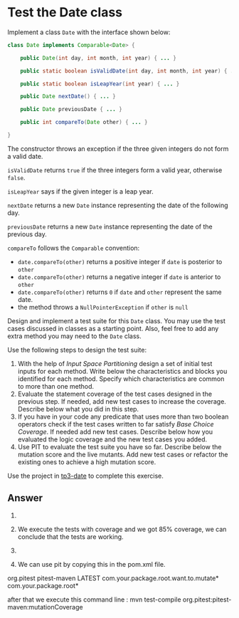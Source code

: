 # Test the Date class

Implement a class `Date` with the interface shown below:

```java
class Date implements Comparable<Date> {

    public Date(int day, int month, int year) { ... }

    public static boolean isValidDate(int day, int month, int year) { ... }

    public static boolean isLeapYear(int year) { ... }

    public Date nextDate() { ... }

    public Date previousDate { ... }

    public int compareTo(Date other) { ... }

}
```

The constructor throws an exception if the three given integers do not form a valid date.

`isValidDate` returns `true` if the three integers form a valid year, otherwise `false`.

`isLeapYear` says if the given integer is a leap year.

`nextDate` returns a new `Date` instance representing the date of the following day.

`previousDate` returns a new `Date` instance representing the date of the previous day.

`compareTo` follows the `Comparable` convention:

* `date.compareTo(other)` returns a positive integer if `date` is posterior to `other`
* `date.compareTo(other)` returns a negative integer if `date` is anterior to `other`
* `date.compareTo(other)` returns `0` if `date` and `other` represent the same date.
* the method throws a `NullPointerException` if `other` is `null` 

Design and implement a test suite for this `Date` class.
You may use the test cases discussed in classes as a starting point. 
Also, feel free to add any extra method you may need to the `Date` class.


Use the following steps to design the test suite:

1. With the help of *Input Space Partitioning* design a set of initial test inputs for each method. Write below the characteristics and blocks you identified for each method. Specify which characteristics are common to more than one method.
2. Evaluate the statement coverage of the test cases designed in the previous step. If needed, add new test cases to increase the coverage. Describe below what you did in this step.
3. If you have in your code any predicate that uses more than two boolean operators check if the test cases written to far satisfy *Base Choice Coverage*. If needed add new test cases. Describe below how you evaluated the logic coverage and the new test cases you added.
4. Use PIT to evaluate the test suite you have so far. Describe below the mutation score and the live mutants. Add new test cases or refactor the existing ones to achieve a high mutation score.

Use the project in [tp3-date](../code/tp3-date) to complete this exercise.

## Answer

1. 

2. We execute the tests with coverage and we got 85% coverage, we can conclude that the tests are working.

3. 

4. We can use pit by copying this in the pom.xml file.
<plugin>
    <groupId>org.pitest</groupId>
    <artifactId>pitest-maven</artifactId>
    <version>LATEST</version>
    <configuration>
        <targetClasses>
            <param>com.your.package.root.want.to.mutate*</param>
        </targetClasses>
        <targetTests>
            <param>com.your.package.root*</param>
        </targetTests>
    </configuration>
</plugin>

after that we execute this command line : mvn test-compile org.pitest:pitest-maven:mutationCoverage